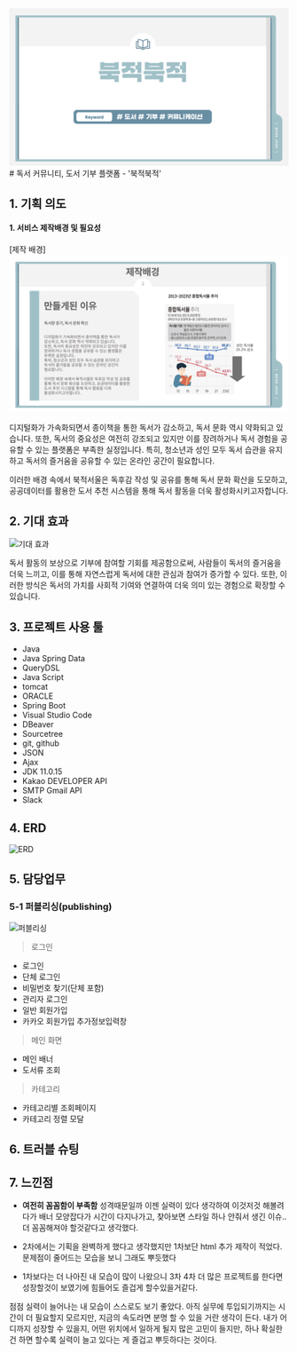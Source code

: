 <img src="https://github.com/catcatsang/bookJeogSeoul-Publishing/blob/master/%EC%8A%AC%EB%9D%BC%EC%9D%B4%EB%93%9C1.PNG">
# 독서 커뮤니티, 도서 기부 플랫폼 - '북적북적'

## 1. 기획 의도

#### 1. 서비스 제작배경 및 필요성

[제작 배경]
<img src="https://github.com/catcatsang/bookJeogSeoul-Publishing/blob/master/%EC%8A%AC%EB%9D%BC%EC%9D%B4%EB%93%9C4.PNG">

디지털화가 가속화되면서 종이책을 통한 독서가 감소하고, 독서 문화 역시 약화되고 있습니다. 
또한, 독서의 중요성은 여전히 강조되고 있지만 이를 장려하거나 독서 경험을 공유할 수 있는 플랫폼은 부족한 실정입니다.
특히, 청소년과 성인 모두 독서 습관을 유지하고 독서의 즐거움을 공유할 수 있는 온라인 공간이 필요합니다. 

이러한 배경 속에서 북적서울은 독후감 작성 및 공유를 통해 독서 문화 확산을 도모하고, 공공데이터를 활용한 도서 추천 시스템을 통해 독서 활동을 더욱 활성화시키고자합니다.



## 2. 기대 효과

![기대 효과](temp-whyuseus.png)

독서 활동의 보상으로 기부에 참여할 기회를 제공함으로써, 사람들이 독서의 즐거움을 더욱 느끼고, 이를 통해 자연스럽게 독서에 대한 관심과 참여가 증가할 수 있다. 또한, 이러한 방식은 독서의 가치를 사회적 기여와 연결하여 더욱 의미 있는 경험으로 확장할 수 있습니다.


## 3. 프로젝트 사용 툴

-   Java
-   Java Spring Data
-   QueryDSL
-   Java Script
-   tomcat
-   ORACLE
-   Spring Boot
-   Visual Studio Code
-   DBeaver
-   Sourcetree
-   git, github
-   JSON
-   Ajax
-   JDK 11.0.15
-   Kakao DEVELOPER API
-   SMTP Gmail API
-   Slack

## 4. ERD

![ERD](../)

## 5. 담당업무

### 5-1 퍼블리싱(publishing)

![퍼블리싱](../)

> 로그인

-   로그인 
-   단체 로그인 
-   비밀번호 찾기(단체 포함)
-   관리자 로그인
-   일반 회원가입
-   카카오 회원가입 추가정보입력창
  

> 메인 화면

-   메인 배너
-   도서류 조회


> 카테고리

- 카테고리별 조회페이지
- 카테고리 정렬 모달

## 6. 트러블 슈팅


## 7. 느낀점

-   **여전히 꼼꼼함이 부족함** 성격때문일까 이젠 실력이 있다 생각하여 이것저것 해볼려다가 배너 모양잡다가 시간이 다지나가고, 찾아보면 스타일 하나 안줘서 생긴 이슈.. 더 꼼꼼해져야 할것같다고 생각했다.

-   2차에서는 기획을 완벽하게 했다고 생각했지만 1차보단 html 추가 제작이 적었다. 문제점이 줄어드는 모습을 보니 그래도 뿌듯했다

-   1차보다는 더 나아진 내 모습이 많이 나왔으니 3차 4차 더 많은 프로젝트를 한다면 성장할것이 보였기에 힘들어도 즐겁게 할수있을거같다.

점점 실력이 늘어나는 내 모습이 스스로도 보기 좋았다. 아직 실무에 투입되기까지는 시간이 더 필요할지 모르지만, 지금의 속도라면 분명 할 수 있을 거란 생각이 든다. 내가 어디까지 성장할 수 있을지, 어떤 위치에서 일하게 될지 많은 고민이 들지만, 하나 확실한 건 하면 할수록 실력이 늘고 있다는 게 즐겁고 뿌듯하다는 것이다.
